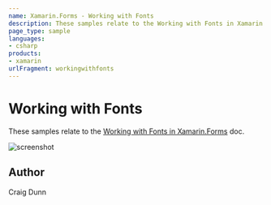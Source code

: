 ```yaml
---
name: Xamarin.Forms - Working with Fonts
description: These samples relate to the Working with Fonts in Xamarin.Forms doc.
page_type: sample
languages:
- csharp
products:
- xamarin
urlFragment: workingwithfonts
---
```

# Working with Fonts

These samples relate to the [Working with Fonts in Xamarin.Forms](http://developer.xamarin.com/guides/cross-platform/xamarin-forms/working-with/fonts/) doc.

![screenshot](https://raw.githubusercontent.com/xamarin/xamarin-forms-samples/master/WorkingWithFonts/Screenshots/custom-sml.png "Fonts")

## Author

Craig Dunn
